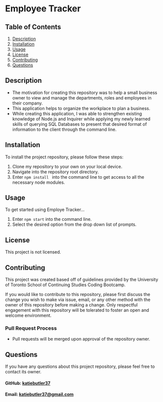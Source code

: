 # Employee Tracker 

  ## Table of Contents
  1. [Description](#description)
  2. [Installation](#installation)
  3. [Usage](#usage)
  4. [License](#license)
  5. [Contributing](#contributing)
  6. [Questions](#questions)
   
## Description
- The motivation for creating this repository was to help a small business owner to view and manage the departments, roles and employees in their company.
- This application helps to organize the workplace to plan a business.
- While creating this application, I was able to strengthen existing knowledge of Node.js and Inquirer while applying my newly learned skills of querying SQL Databases to present that desired format of information to the client through the command line.
   
## Installation
To install the project repository, please follow these steps:
1. Clone my repository to your own on your local device.
2. Navigate into the repository root directory.
3. Enter ```npm install ``` into the command line to get access to all the necessary node modules.

## Usage
To get started using Employe Tracker...
1. Enter ```npm start``` into the command line.
2. Select the desired option from the drop down list of prompts.

## License
This project is not licensed.

## Contributing
This project was created based off of guidelines provided by the University of Toronto School of Continuing Studies Coding Bootcamp. 

If you would like to contribute to this repository, please first discuss the change you wish to make via issue, email, or any other method with the owner of this repository before making a change. Only respectful engagement with this repository will be tolerated to foster an open and welcome environment.

  ### Pull Request Process
  - Pull requests will be merged upon approval of the repository owner.

## Questions
If you have any questions about this project repository, please feel free to contact its owner.
  #### GitHub: [katiebutler37](https://github.com/katiebutler37)
  #### Email: [katiebutler37@gmail.com](mailto:katiebutler37@gmail.com)

    
